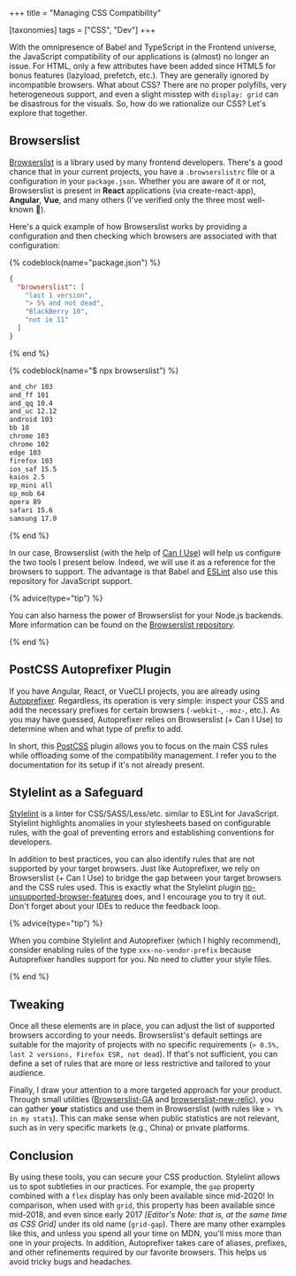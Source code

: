 +++
title = "Managing CSS Compatibility"

[taxonomies]
tags = ["CSS", "Dev"]
+++

With the omnipresence of Babel and TypeScript in the Frontend universe, the JavaScript compatibility of our applications is (almost) no longer an issue. For HTML, only a few attributes have been added since HTML5 for bonus features (lazyload, prefetch, etc.). They are generally ignored by incompatible browsers. What about CSS? There are no proper polyfills, very heterogeneous support, and even a slight misstep with `display: grid` can be disastrous for the visuals. So, how do we rationalize our CSS? Let's explore that together.

<!-- more -->

## Browserslist

[Browserslist](https://github.com/browserslist/browserslist) is a library used by many frontend developers. There's a good chance that in your current projects, you have a `.browserslistrc` file or a configuration in your `package.json`. Whether you are aware of it or not, Browserslist is present in **React** applications (via create-react-app), **Angular**, **Vue**, and many others (I've verified only the three most well-known 😬).

Here's a quick example of how Browserslist works by providing a configuration and then checking which browsers are associated with that configuration:

{% codeblock(name="package.json") %}

```json
{
  "browserslist": [
    "last 1 version",
    "> 5% and not dead",
    "BlackBerry 10",
    "not ie 11"
  ]
}
```

{% end %}

{% codeblock(name="$ npx browserslist") %}

```sh
and_chr 103
and_ff 101
and_qq 10.4
and_uc 12.12
android 103
bb 10
chrome 103
chrome 102
edge 103
firefox 103
ios_saf 15.5
kaios 2.5
op_mini all
op_mob 64
opera 89
safari 15.6
samsung 17.0
```

{% end %}

In our case, Browserslist (with the help of [Can I Use](https://caniuse.com/)) will help us configure the two tools I present below. Indeed, we will use it as a reference for the browsers to support. The advantage is that Babel and [ESLint](https://github.com/amilajack/eslint-plugin-compat) also use this repository for JavaScript support.

{% advice(type="tip") %}

You can also harness the power of Browserslist for your Node.js backends. More information can be found on the [Browserslist repository](https://github.com/browserslist/browserslist).

{% end %}

## PostCSS Autoprefixer Plugin

If you have Angular, React, or VueCLI projects, you are already using [Autoprefixer](https://github.com/postcss/autoprefixer). Regardless, its operation is very simple: inspect your CSS and add the necessary prefixes for certain browsers (`-webkit-`, `-moz-`, etc.). As you may have guessed, Autoprefixer relies on Browserslist (+ Can I Use) to determine when and what type of prefix to add.

In short, this [PostCSS](https://github.com/postcss/postcss) plugin allows you to focus on the main CSS rules while offloading some of the compatibility management. I refer you to the documentation for its setup if it's not already present.

## Stylelint as a Safeguard

[Stylelint](https://stylelint.io/) is a linter for CSS/SASS/Less/etc. similar to ESLint for JavaScript. Stylelint highlights anomalies in your stylesheets based on configurable rules, with the goal of preventing errors and establishing conventions for developers.

In addition to best practices, you can also identify rules that are not supported by your target browsers. Just like Autoprefixer, we rely on Browserslist (+ Can I Use) to bridge the gap between your target browsers and the CSS rules used. This is exactly what the Stylelint plugin [no-unsupported-browser-features](https://github.com/ismay/stylelint-no-unsupported-browser-features) does, and I encourage you to try it out. Don't forget about your IDEs to reduce the feedback loop.

{% advice(type="tip") %}

When you combine Stylelint and Autoprefixer (which I highly recommend), consider enabling rules of the type `xxx-no-vendor-prefix` because Autoprefixer handles support for you. No need to clutter your style files.

{% end %}

## Tweaking

Once all these elements are in place, you can adjust the list of supported browsers according to your needs. Browserslist's default settings are suitable for the majority of projects with no specific requirements (`> 0.5%, last 2 versions, Firefox ESR, not dead`). If that's not sufficient, you can define a set of rules that are more or less restrictive and tailored to your audience.

Finally, I draw your attention to a more targeted approach for your product. Through small utilities ([Browserslist-GA](https://github.com/browserslist/browserslist-ga) and [browserslist-new-relic](https://github.com/syntactic-salt/browserslist-new-relic)), you can gather **your** statistics and use them in Browserslist (with rules like `> Y% in my stats`). This can make sense when public statistics are not relevant, such as in very specific markets (e.g., China) or private platforms.

## Conclusion

By using these tools, you can secure your CSS production. Stylelint allows us to spot subtleties in our practices. For example, the `gap` property combined with a `flex` display has only been available since mid-2020! In comparison, when used with `grid`, this property has been available since mid-2018, and even since early 2017 _[Editor's Note: that is, at the same time as CSS Grid]_ under its old name (`grid-gap`). There are many other examples like this, and unless you spend all your time on MDN, you'll miss more than one in your projects. In addition, Autoprefixer takes care of aliases, prefixes, and other refinements required by our favorite browsers. This helps us avoid tricky bugs and headaches.
